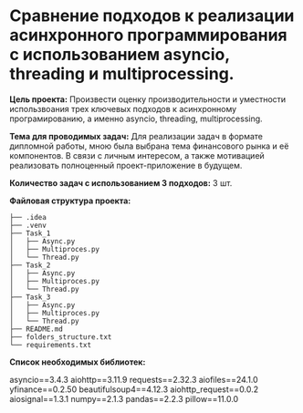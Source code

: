 # Сравнение подходов к реализации асинхронного программирования с использованием asyncio, threading и multiprocessing.


**Цель проекта:** 
Произвести оценку производительности и уместности использвоания трех ключевых подходов 
к асинхронному програмированию, а именно asyncio, threading, multiprocessing.

**Тема для проводимых задач:** Для реализации задач в формате дипломной работы,
мною была выбрана тема финансового рынка и её компонентов. В связи с личным интересом, а
также мотивацией реализовать полноценный проект-приложение в будущем. 

**Количество задач с использованием 3 подходов:** 3 шт.

**Файловая структура проекта:**


```pythonProject
├── .idea
├── .venv
├── Task_1
│   ├── Async.py
│   ├── Multiproces.py
│   └── Thread.py
├── Task_2
│   ├── Async.py
│   ├── Multiproces.py
│   └── Thread.py
├── Task_3
│   ├── Async.py
│   ├── Multiproces.py
│   └── Thread.py
├── README.md
├── folders_structure.txt
└── requirements.txt
```
**Список необходимых библиотек:**

asyncio==3.4.3
aiohttp==3.11.9
requests==2.32.3
aiofiles==24.1.0
yfinance==0.2.50
beautifulsoup4==4.12.3
aiohttp_request==0.0.2
aiosignal==1.3.1
numpy==2.1.3
pandas==2.2.3
pillow==11.0.0

